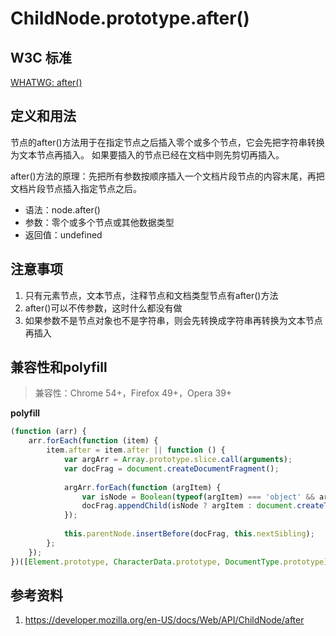 # ChildNode.prototype.after()

## W3C 标准
[WHATWG: after()](https://dom.spec.whatwg.org/#dom-childnode-after)

## 定义和用法
节点的after()方法用于在指定节点之后插入零个或多个节点，它会先把字符串转换为文本节点再插入。
如果要插入的节点已经在文档中则先剪切再插入。

after()方法的原理：先把所有参数按顺序插入一个文档片段节点的内容末尾，再把文档片段节点插入指定节点之后。

- 语法：node.after()
- 参数：零个或多个节点或其他数据类型
- 返回值：undefined

## 注意事项
1. 只有元素节点，文本节点，注释节点和文档类型节点有after()方法
2. after()可以不传参数，这时什么都没有做
3. 如果参数不是节点对象也不是字符串，则会先转换成字符串再转换为文本节点再插入

## 兼容性和polyfill
> 兼容性：Chrome 54+，Firefox 49+，Opera 39+

**polyfill**
```javascript
(function (arr) {
    arr.forEach(function (item) {
        item.after = item.after || function () {
            var argArr = Array.prototype.slice.call(arguments);
            var docFrag = document.createDocumentFragment();
            
            argArr.forEach(function (argItem) {
                var isNode = Boolean(typeof(argItem) === 'object' && argItem !== null && argItem.nodeType > 0);
                docFrag.appendChild(isNode ? argItem : document.createTextNode(String(argItem)));
            });
            
            this.parentNode.insertBefore(docFrag, this.nextSibling);
        };
    });
})([Element.prototype, CharacterData.prototype, DocumentType.prototype]);
```

## 参考资料
1. https://developer.mozilla.org/en-US/docs/Web/API/ChildNode/after
